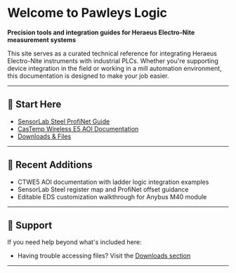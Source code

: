 # Welcome to Pawleys Logic

**Precision tools and integration guides for Heraeus Electro-Nite measurement systems**

This site serves as a curated technical reference for integrating Heraeus Electro-Nite instruments with industrial PLCs. Whether you're supporting device integration in the field or working in a mill automation environment, this documentation is designed to make your job easier.

---

## 📘 Start Here

- [SensorLab Steel ProfiNet Guide](instruments/SensorLab%20Steel/SLS%20ProfiNet%20Output%20Register%20User%20Guide.md)  
- [CasTemp Wireless E5 AOI Documentation](instruments/CasTmp%20Wireless%20E5/CTWE5%20Add-On%20User%20Guide.md)  
- [Downloads & Files](downloads/Downloads.md)  
 
---




## 🧰 Recent Additions

- CTWE5 AOI documentation with ladder logic integration examples  
- SensorLab Steel register map and ProfiNet offset guidance  
- Editable EDS customization walkthrough for Anybus M40 module  

---

## 🤝 Support

If you need help beyond what's included here:
 
- Having trouble accessing files? Visit the [Downloads section](downloads/Downloads.md)

---

<!-- Comment: This homepage is built with MkDocs + Material theme -->



